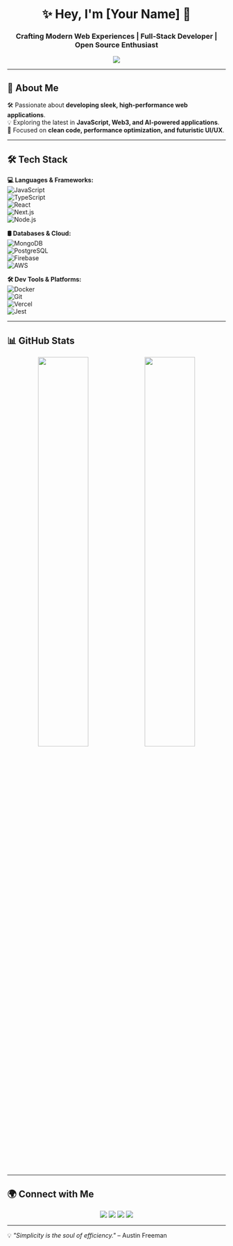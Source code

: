 <h1 align="center">✨ Hey, I'm [Your Name] 🚀</h1>
<h3 align="center">Crafting Modern Web Experiences | Full-Stack Developer | Open Source Enthusiast</h3>

<p align="center">
  <img src="https://readme-typing-svg.herokuapp.com?font=Inter&size=22&pause=1000&color=00F7D1&center=true&vCenter=true&width=500&lines=Full-Stack+Developer;Building+Scalable+Web+Apps;Creating+Futuristic+UI%2FUX;Exploring+New+Technologies" />
</p>

---

## 🚀 About Me  
🛠 Passionate about **developing sleek, high-performance web applications**.  
💡 Exploring the latest in **JavaScript, Web3, and AI-powered applications**.  
🎯 Focused on **clean code, performance optimization, and futuristic UI/UX**.  

---

## 🛠 Tech Stack  

**💻 Languages & Frameworks:**  
![JavaScript](https://img.shields.io/badge/JavaScript-F7DF1E?style=for-the-badge&logo=javascript&logoColor=black)  
![TypeScript](https://img.shields.io/badge/TypeScript-3178C6?style=for-the-badge&logo=typescript&logoColor=white)  
![React](https://img.shields.io/badge/React-61DAFB?style=for-the-badge&logo=react&logoColor=black)  
![Next.js](https://img.shields.io/badge/Next.js-000000?style=for-the-badge&logo=nextdotjs&logoColor=white)  
![Node.js](https://img.shields.io/badge/Node.js-339933?style=for-the-badge&logo=nodedotjs&logoColor=white)  

**🛢 Databases & Cloud:**  
![MongoDB](https://img.shields.io/badge/MongoDB-4EA94B?style=for-the-badge&logo=mongodb&logoColor=white)  
![PostgreSQL](https://img.shields.io/badge/PostgreSQL-336791?style=for-the-badge&logo=postgresql&logoColor=white)  
![Firebase](https://img.shields.io/badge/Firebase-FFCA28?style=for-the-badge&logo=firebase&logoColor=black)  
![AWS](https://img.shields.io/badge/AWS-232F3E?style=for-the-badge&logo=amazon-aws&logoColor=white)  

**🛠 Dev Tools & Platforms:**  
![Docker](https://img.shields.io/badge/Docker-2496ED?style=for-the-badge&logo=docker&logoColor=white)  
![Git](https://img.shields.io/badge/Git-F05032?style=for-the-badge&logo=git&logoColor=white)  
![Vercel](https://img.shields.io/badge/Vercel-000000?style=for-the-badge&logo=vercel&logoColor=white)  
![Jest](https://img.shields.io/badge/Jest-C21325?style=for-the-badge&logo=jest&logoColor=white)  

---

## 📊 GitHub Stats  
<p align="center">
  <img src="https://github-readme-stats.vercel.app/api?username=your-github-username&show_icons=true&hide_border=true&theme=radical" width="48%" />
  <img src="https://github-readme-streak-stats.herokuapp.com/?user=your-github-username&hide_border=true&theme=radical" width="48%" />
</p>

---

## 🌍 Connect with Me  
<p align="center">
  <a href="https://linkedin.com/in/your-profile" target="_blank"><img src="https://img.shields.io/badge/LinkedIn-0A66C2?style=for-the-badge&logo=linkedin&logoColor=white"></a>
  <a href="https://your-portfolio.com" target="_blank"><img src="https://img.shields.io/badge/Portfolio-181717?style=for-the-badge&logo=google-chrome&logoColor=white"></a>
  <a href="https://twitter.com/your-handle" target="_blank"><img src="https://img.shields.io/badge/Twitter-1DA1F2?style=for-the-badge&logo=twitter&logoColor=white"></a>
  <a href="mailto:your-email@example.com"><img src="https://img.shields.io/badge/Email-EA4335?style=for-the-badge&logo=gmail&logoColor=white"></a>
</p>

---

💡 *"Simplicity is the soul of efficiency."* – Austin Freeman  

